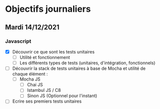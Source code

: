# Objectifs journaliers

## Mardi 14/12/2021

### Javascript

* [X] Découvrir ce que sont les tests unitaires
  * [ ] Utilité et fonctionnement
  * [ ] Les différents types de tests (unitaires, d'intégration, fonctionnels)
* [ ] Découvrir la stack de tests unitaires à base de Mocha et utilité de chaque élément : 
  * [ ] Mocha JS
    * [ ] Chai JS
    * [ ] Istambul JS / C8
    * [ ] Sinon JS (Optionnel pour l'instant)
* [ ] Ecrire ses premiers tests unitaires
